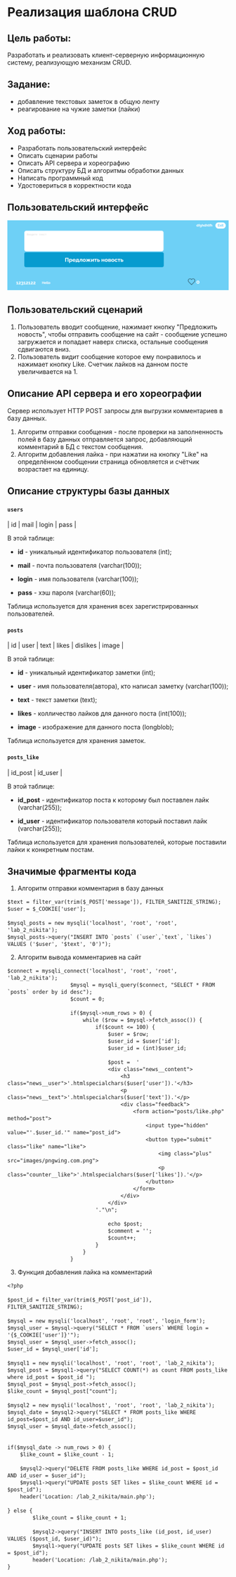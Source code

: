 # Реализация шаблона CRUD

## Цель работы:
Разработать и реализовать клиент-серверную информационную систему, реализующую механизм CRUD.

## Задание:
- добавление текстовых заметок в общую ленту
- реагирование на чужие заметки (лайки)
## Ход работы:
- Разработать пользовательский интерфейс
- Описать сценарии работы
- Описать API сервера и хореографию
- Описать структуру БД и алгоритмы обработки данных
- Написать программный код
- Удостовериться в корректности кода
## Пользовательский интерфейс
![Интерфейс](images/img.png)
## Пользовательский сценарий
1. Пользователь вводит сообщение, нажимает кнопку "Предложить новость", чтобы отправить сообщение на сайт - сообщение успешно загружается и попадает наверх списка, остальные сообщения сдвигаются вниз.
2. Пользователь видит сообщение которое ему понравилось и нажимает кнопку Like. Счетчик лайков на данном посте увеличивается на 1.
## Описание API сервера и его хореографии
Сервер использует HTTP POST запросы для выгрузки комментариев в базу данных.

1. Алгоритм отправки сообщения - после проверки на заполненность полей в базу данных отправляется запрос, добавляющий комментарий в БД с текстом сообщения.
2. Алгоритм добавления лайка - при нажатии на кнопку "Like" на определённом сообщении страница обновляется и счётчик возрастает на единицу.
## Описание структуры базы данных
#### `users`

| id | mail | login | pass |

В этой таблице:

- **id** - уникальный идентификатор пользователя (int);

- **mail** - почта пользователя (varchar(100));

- **login** - имя пользователя (varchar(100));

- **pass** - хэш пароля (varchar(60));

Таблица используется для хранения всех зарегистрированных пользователей.

#### `posts`

| id | user | text | likes | dislikes | image |

В этой таблице:

- **id** - уникальный идентификатор заметки (int);

- **user** - имя пользователя(автора), кто написал заметку (varchar(100));

- **text** - текст заметки (text);

- **likes** - колличество лайков для данного поста (int(100));

- **image** - изображение для данного поста (longblob);

Таблица используется для хранения заметок.

#### `posts_like`

| id_post | id_user |

В этой таблице:

- **id_post** - идентификатор поста к которому был поставлен лайк (varchar(255));

- **id_user** - идентификатор пользователя который поставил лайк (varchar(255));

Таблица используется для хранения пользователей, которые поставили лайки к конкретным постам.

## Значимые фрагменты кода
1. Алгоритм отправки комментария в базу данных
```
$text = filter_var(trim($_POST['message']), FILTER_SANITIZE_STRING);
$user = $_COOKIE['user'];

$mysql_posts = new mysqli('localhost', 'root', 'root', 'lab_2_nikita');
$mysql_posts->query("INSERT INTO `posts` (`user`,`text`, `likes`) VALUES ('$user', '$text', '0')");
```
2. Алгоритм вывода комментариев на сайт
```
$connect = mysqli_connect('localhost', 'root', 'root', 'lab_2_nikita');
                    $mysql = mysqli_query($connect, "SELECT * FROM `posts` order by id desc");
                    $count = 0;

                    if($mysql->num_rows > 0) {
                        while ($row = $mysql->fetch_assoc()) {
                            if($count <= 100) {
                                $user = $row;
                                $user_id = $user['id'];
                                $user_id = (int)$user_id;

                                $post =  '
                                <div class="news__content">
                                    <h3 class="news__user">'.htmlspecialchars($user['user']).'</h3>
                                    <p class="news__text">'.htmlspecialchars($user['text']).'</p>
                                    <div class="feedback">
                                        <form action="posts/like.php" method="post">
                                            <input type="hidden" value="'.$user_id.'" name="post_id">
                                            <button type="submit" class="like" name="like">
                                                <img class="plus" src="images/pngwing.com.png">
                                                <p class="counter__like">'.htmlspecialchars($user['likes']).'</p>
                                            </button>
                                        </form>
                                    </div>
                                </div>
                            '."\n";

                                echo $post;
                                $comment = '';
                                $count++;
                            }
                        }
                    }
```
3. Функция добавления лайка на комментарий
```
<?php

$post_id = filter_var(trim($_POST['post_id']), FILTER_SANITIZE_STRING);

$mysql = new mysqli('localhost', 'root', 'root', 'login_form');
$mysql_user = $mysql->query("SELECT * FROM `users` WHERE login = '{$_COOKIE['user']}'");
$mysql_user = $mysql_user->fetch_assoc();
$user_id = $mysql_user['id'];

$mysql1 = new mysqli('localhost', 'root', 'root', 'lab_2_nikita');
$mysql_post = $mysql1->query("SELECT COUNT(*) as count FROM posts_like where id_post = $post_id ");
$mysql_post = $mysql_post->fetch_assoc();
$like_count = $mysql_post["count"];

$mysql2 = new mysqli('localhost', 'root', 'root', 'lab_2_nikita');
$mysql_date = $mysql2->query("SELECT * FROM posts_like WHERE id_post=$post_id AND id_user=$user_id");
$mysql_user = $mysql_date->fetch_assoc();


if($mysql_date -> num_rows > 0) {
    $like_count = $like_count - 1;

    $mysql2->query("DELETE FROM posts_like WHERE id_post = $post_id AND id_user = $user_id");
    $mysql1->query("UPDATE posts SET likes = $like_count WHERE id = $post_id");
    header('Location: /lab_2_nikita/main.php');

} else {
        $like_count = $like_count + 1;

        $mysql2->query("INSERT INTO posts_like (id_post, id_user) VALUES ($post_id, $user_id)");
        $mysql1->query("UPDATE posts SET likes = $like_count WHERE id = $post_id");
        header('Location: /lab_2_nikita/main.php');
}
```
